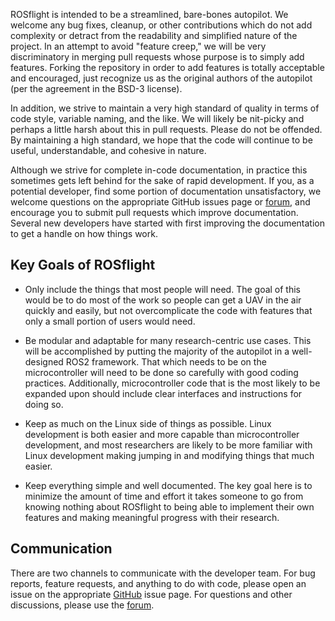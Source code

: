 ROSflight is intended to be a streamlined, bare-bones autopilot. We welcome any bug fixes, cleanup, or other contributions which do not add complexity or detract from the readability and simplified nature of the project. In an attempt to avoid "feature creep," we will be very discriminatory in merging pull requests whose purpose is to simply add features. Forking the repository in order to add features is totally acceptable and encouraged, just recognize us as the original authors of the autopilot (per the agreement in the BSD-3 license).

In addition, we strive to maintain a very high standard of quality in terms of code style, variable naming, and the like. We will likely be nit-picky and perhaps a little harsh about this in pull requests. Please do not be offended. By maintaining a high standard, we hope that the code will continue to be useful, understandable, and cohesive in nature.

Although we strive for complete in-code documentation, in practice this sometimes gets left behind for the sake of rapid development. If you, as a potential developer, find some portion of documentation unsatisfactory, we welcome questions on the appropriate GitHub issues page or [forum](https://discuss.rosflight.org/), and encourage you to submit pull requests which improve documentation. Several new developers have started with first improving the documentation to get a handle on how things work.

## Key Goals of ROSflight

- Only include the things that most people will need. The goal of this would be to do most of the work so people can get a UAV in the air quickly and easily, but not overcomplicate the code with features that only a small portion of users would need.

- Be modular and adaptable for many research-centric use cases. This will be accomplished by putting the majority of the autopilot in a well-designed ROS2 framework. That which needs to be on the microcontroller will need to be done so carefully with good coding practices. Additionally, microcontroller code that is the most likely to be expanded upon should include clear interfaces and instructions for doing so.

- Keep as much on the Linux side of things as possible. Linux development is both easier and more capable than microcontroller development, and most researchers are likely to be more familiar with Linux development making jumping in and modifying things that much easier.

- Keep everything simple and well documented. The key goal here is to minimize the amount of time and effort it takes someone to go from knowing nothing about ROSflight to being able to implement their own features and making meaningful progress with their research.

## Communication

There are two channels to communicate with the developer team. For bug reports, feature requests, and anything to do with code, please open an issue on the appropriate [GitHub](https://github.com/rosflight) issue page. For questions and other discussions, please use the [forum](https://discuss.rosflight.org/).
